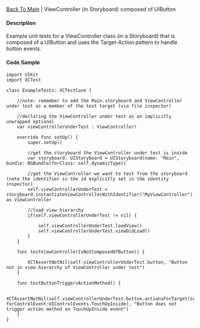 [Back To Main](https://github.com/ccabanero/ios-unit-testing-patterns) | ViewController (in Storyboard) composed of UIButton

#### Description
Example unit tests for a ViewController class (in a Storyboard) that is composed of a UIButton and uses the Target-Action pattern to handle button events.

#### Code Sample
	import UIKit
	import XCTest
	
	class ExampleTests: XCTestCase {
	
	    //note: remember to add the Main.storyboard and ViewController under test as a member of the test target (via file inspector)
	    
	    //declaring the ViewController under test as an implicitly unwrapped optional
	    var viewControllerUnderTest : ViewController!
	    
	    override func setUp() {
	        super.setUp()
	        
	        //get the storyboard the ViewController under test is inside
	        var storyboard: UIStoryboard = UIStoryboard(name: "Main", bundle: NSBundle(forClass: self.dynamicType))
	        
	        //get the ViewController we want to test from the storyboard (note the identifier is the id explicitly set in the identity inspector)
	        self.viewControllerUnderTest = storyboard.instantiateViewControllerWithIdentifier("MyViewController") as ViewController
	        
	        //load view hierarchy
	        if(self.viewControllerUnderTest != nil) {
	            
	            self.viewControllerUnderTest.loadView()
	            self.viewControllerUnderTest.viewDidLoad()
	        }
	    }
	    
	    func testViewControllerIsNotComposedOfButton() {
	        
	        XCTAssertNotNil(self.viewControllerUnderTest.button, "Button not in view hierarchy of ViewController under test")
	    }
	    
	    func testButtonTriggersActionMethod() {
	        
	        XCTAssertNotNil(self.viewControllerUnderTest.button.actionsForTarget(self.viewControllerUnderTest, forControlEvent:UIControlEvents.TouchUpInside), "Button does not trigger action method on TouchUpInside event")
	    }
	}